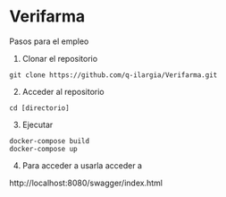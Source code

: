 # Verifarma

Pasos para el empleo

1. Clonar el repositorio 

```
git clone https://github.com/q-ilargia/Verifarma.git
```

2. Acceder al repositorio

```
cd [directorio]
```

3. Ejecutar 

```
docker-compose build 
docker-compose up
```
4. Para acceder a usarla acceder a 

http://localhost:8080/swagger/index.html
